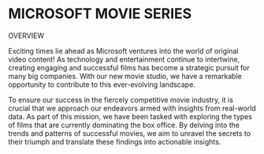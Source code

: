 
# MICROSOFT MOVIE SERIES

OVERVIEW

 
Exciting times lie ahead as Microsoft ventures into the world of original video content! As technology and entertainment continue to intertwine, creating engaging and successful films has become a strategic pursuit for many big companies. With our new movie studio, we have a remarkable opportunity to contribute to this ever-evolving landscape.

To ensure our success in the fiercely competitive movie industry, it is crucial that we approach our endeavors armed with insights from real-world data. As part of this mission, we have been tasked with exploring the types of films that are currently dominating the box office. By delving into the trends and patterns of successful movies, we aim to unravel the secrets to their triumph and translate these findings into actionable insights.

